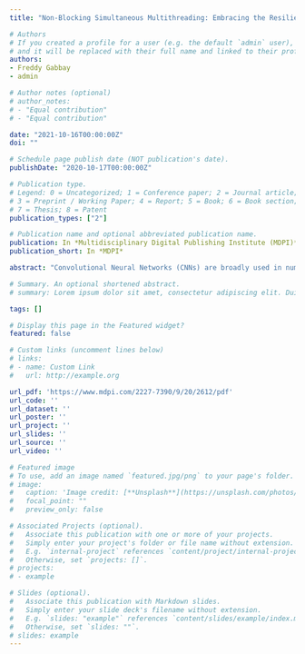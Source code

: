 ```yaml
---
title: "Non-Blocking Simultaneous Multithreading: Embracing the Resiliency of Deep Neural Networks"

# Authors
# If you created a profile for a user (e.g. the default `admin` user), write the username (folder name) here 
# and it will be replaced with their full name and linked to their profile.
authors:
- Freddy Gabbay
- admin

# Author notes (optional)
# author_notes:
# - "Equal contribution"
# - "Equal contribution"

date: "2021-10-16T00:00:00Z"
doi: ""

# Schedule page publish date (NOT publication's date).
publishDate: "2020-10-17T00:00:00Z"

# Publication type.
# Legend: 0 = Uncategorized; 1 = Conference paper; 2 = Journal article;
# 3 = Preprint / Working Paper; 4 = Report; 5 = Book; 6 = Book section;
# 7 = Thesis; 8 = Patent
publication_types: ["2"]

# Publication name and optional abbreviated publication name.
publication: In *Multidisciplinary Digital Publishing Institute (MDPI)*
publication_short: In *MDPI*

abstract: "Convolutional Neural Networks (CNNs) are broadly used in numerous applications such as computer vision and image classification. Although CNN models deliver state-of-the-art accuracy, they require heavy computational resources that are not always affordable or available on every platform. Limited performance, system cost, and energy consumption, such as in edge devices, argue for the optimization of computations in neural networks. Toward this end, we propose herein the value-locality-based compression (VELCRO) algorithm for neural networks. VELCRO is a method to compress general-purpose neural networks that are deployed for a small subset of focused specialized tasks. Although this study focuses on CNNs, VELCRO can be used to compress any deep neural network. VELCRO relies on the property of value locality, which suggests that activation functions exhibit values in proximity through the inference process when the network is used for specialized tasks. VELCRO consists of two stages: a preprocessing stage that identifies output elements of the activation function with a high degree of value locality, and a compression stage that replaces these elements with their corresponding average arithmetic values. As a result, VELCRO not only saves the computation of the replaced activations but also avoids processing their corresponding output feature map elements. Unlike common neural network compression algorithms, which require computationally intensive training processes, VELCRO introduces significantly fewer computational requirements. An analysis of our experiments indicates that, when CNNs are used for specialized tasks, they introduce a high degree of value locality relative to the general-purpose case. In addition, the experimental results show that without any training process, VELCRO produces a compression-saving ratio in the range 13.5–30.0% with no degradation in accuracy. Finally, the experimental results indicate that, when VELCRO is used with a relatively low compression target, it significantly improves the accuracy by 2–20% for specialized CNN tasks."

# Summary. An optional shortened abstract.
# summary: Lorem ipsum dolor sit amet, consectetur adipiscing elit. Duis posuere tellus ac convallis placerat. Proin tincidunt magna sed ex sollicitudin condimentum.

tags: []

# Display this page in the Featured widget?
featured: false

# Custom links (uncomment lines below)
# links:
# - name: Custom Link
#   url: http://example.org

url_pdf: 'https://www.mdpi.com/2227-7390/9/20/2612/pdf'
url_code: ''
url_dataset: ''
url_poster: ''
url_project: ''
url_slides: ''
url_source: ''
url_video: ''

# Featured image
# To use, add an image named `featured.jpg/png` to your page's folder. 
# image:
#   caption: 'Image credit: [**Unsplash**](https://unsplash.com/photos/pLCdAaMFLTE)'
#   focal_point: ""
#   preview_only: false

# Associated Projects (optional).
#   Associate this publication with one or more of your projects.
#   Simply enter your project's folder or file name without extension.
#   E.g. `internal-project` references `content/project/internal-project/index.md`.
#   Otherwise, set `projects: []`.
# projects:
# - example

# Slides (optional).
#   Associate this publication with Markdown slides.
#   Simply enter your slide deck's filename without extension.
#   E.g. `slides: "example"` references `content/slides/example/index.md`.
#   Otherwise, set `slides: ""`.
# slides: example
---
```


